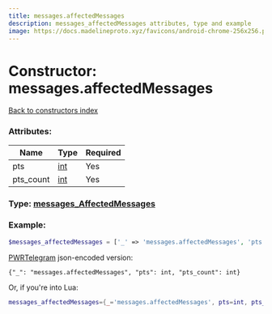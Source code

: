 ```yaml
---
title: messages.affectedMessages
description: messages_affectedMessages attributes, type and example
image: https://docs.madelineproto.xyz/favicons/android-chrome-256x256.png
---
```

# Constructor: messages.affectedMessages  
[Back to constructors index](index.md)



### Attributes:

| Name     |    Type       | Required |
|----------|---------------|----------|
|pts|[int](../types/int.md) | Yes|
|pts\_count|[int](../types/int.md) | Yes|



### Type: [messages\_AffectedMessages](../types/messages_AffectedMessages.md)


### Example:

```php
$messages_affectedMessages = ['_' => 'messages.affectedMessages', 'pts' => int, 'pts_count' => int];
```  

[PWRTelegram](https://pwrtelegram.xyz) json-encoded version:

```
{"_": "messages.affectedMessages", "pts": int, "pts_count": int}
```


Or, if you're into Lua:

```lua
messages_affectedMessages={_='messages.affectedMessages', pts=int, pts_count=int}

```


